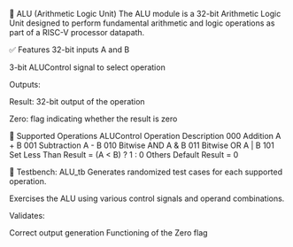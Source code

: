 🧮 ALU (Arithmetic Logic Unit)
The ALU module is a 32-bit Arithmetic Logic Unit designed to perform fundamental arithmetic and logic operations as part of a RISC-V processor datapath.

✅ Features
32-bit inputs A and B

3-bit ALUControl signal to select operation

Outputs:

Result: 32-bit output of the operation

Zero: flag indicating whether the result is zero

🔧 Supported Operations
ALUControl	Operation	Description
000	Addition	A + B
001	Subtraction	A - B
010	Bitwise AND	A & B
011	Bitwise OR	A | B
101	Set Less Than	Result = (A < B) ? 1 : 0
Others	Default	Result = 0

🧪 Testbench: ALU_tb
Generates randomized test cases for each supported operation.

Exercises the ALU using various control signals and operand combinations.

Validates:

Correct output generation
Functioning of the Zero flag
